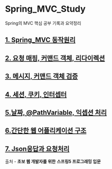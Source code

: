 # Spring_MVC_Study
 Spring의 MVC 핵심 공부 기록과 요약정리



## [1. Spring_MVC 동작원리](https://github.com/zbqmgldjfh/Spring_MVC_Study/tree/main/1.%20Spring_MVC%20%EB%8F%99%EC%9E%91%EC%9B%90%EB%A6%AC)

## [2. 요청 매핑, 커맨드 객체, 리다이렉션](https://github.com/zbqmgldjfh/Spring_MVC_Study/tree/main/2.%20%EC%9A%94%EC%B2%AD%20%EB%A7%A4%ED%95%91%2C%20%EC%BB%A4%EB%A7%A8%EB%93%9C%20%EA%B0%9D%EC%B2%B4%2C%20%EB%A6%AC%EB%8B%A4%EC%9D%B4%EB%A0%89%ED%8A%B8%2C%20%ED%8F%BC%20%ED%83%9C%EA%B7%B8%2C%20%EB%AA%A8%EB%8D%B8)

## [3. 메시지, 커맨드 객체 검증](https://github.com/zbqmgldjfh/Spring_MVC_Study/tree/main/3.%20%EB%A9%94%EC%8B%9C%EC%A7%80%2C%20%EC%BB%A4%EB%A7%A8%EB%93%9C%20%EA%B0%9D%EC%B2%B4%20%EA%B2%80%EC%A6%9D)

## [4. 세션, 쿠키, 인터셉터](https://github.com/zbqmgldjfh/Spring_MVC_Study/tree/main/4.%20%EC%84%B8%EC%85%98%2C%20%EC%BF%A0%ED%82%A4%2C%20%EC%9D%B8%ED%84%B0%EC%85%89%ED%84%B0)

## [5.날짜, @PathVariable, 익셉션 처리](https://github.com/zbqmgldjfh/Spring_MVC_Study/tree/main/5.%20%EB%82%A0%EC%A7%9C%2C%20%40PathVariable%2C%20%EC%9D%B5%EC%85%89%EC%85%98%20%EC%B2%98%EB%A6%AC)

## [6.간단한 웹 어플리케이션 구조](https://github.com/zbqmgldjfh/Spring_MVC_Study/tree/main/6.%20%EA%B0%84%EB%8B%A8%ED%95%9C%20%EC%9B%B9%20%EC%96%B4%ED%94%8C%EB%A6%AC%EC%BC%80%EC%9D%B4%EC%85%98%EC%9D%98%20%EA%B5%AC%EC%A1%B0)

## [7. Json응답과 요청처리](https://github.com/zbqmgldjfh/Spring_MVC_Study/tree/main/7.%20Json%EC%9D%91%EB%8B%B5%EA%B3%BC%20%EC%9A%94%EC%B2%AD%EC%B2%98%EB%A6%AC)



출처 - **초보 웹 개발자를 위한** **스프링5 프로그래밍 입문**

